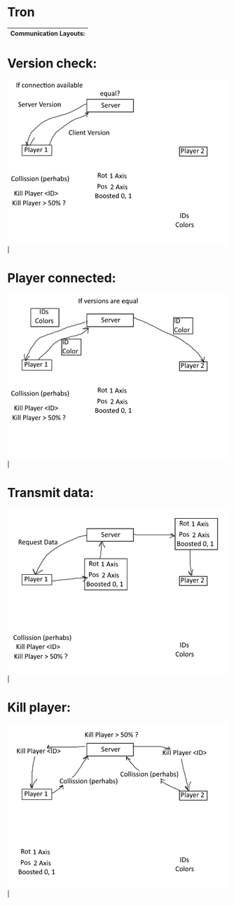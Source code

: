 # Tron

Communication Layouts: |
-----------------------|
# Version check:
![Version check](/VersionCheck.png) |
# Player connected:
![Player connected](/PlayerConnected.png) |
# Transmit data:
![Transmit data](/TransmitData.png) |
# Kill player:
![Kill player](/KillPlayer.png) |
